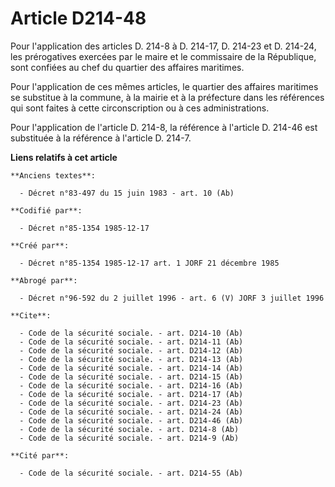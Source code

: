 # Article D214-48

Pour l'application des articles D. 214-8 à D. 214-17, D. 214-23 et D. 214-24, les prérogatives exercées par le maire et le
commissaire de la République, sont confiées au chef du quartier des affaires maritimes. 

Pour l'application de ces mêmes articles, le quartier des affaires maritimes se substitue à la commune, à la mairie et à la
préfecture dans les références qui sont faites à cette circonscription ou à ces administrations. 

Pour l'application de l'article D. 214-8, la référence à l'article D. 214-46 est substituée à la référence à l'article D.
214-7.

**Liens relatifs à cet article**

	**Anciens textes**:

	  - Décret n°83-497 du 15 juin 1983 - art. 10 (Ab)

	**Codifié par**:

	  - Décret n°85-1354 1985-12-17

	**Créé par**:

	  - Décret n°85-1354 1985-12-17 art. 1 JORF 21 décembre 1985

	**Abrogé par**:

	  - Décret n°96-592 du 2 juillet 1996 - art. 6 (V) JORF 3 juillet 1996

	**Cite**:

	  - Code de la sécurité sociale. - art. D214-10 (Ab)
	  - Code de la sécurité sociale. - art. D214-11 (Ab)
	  - Code de la sécurité sociale. - art. D214-12 (Ab)
	  - Code de la sécurité sociale. - art. D214-13 (Ab)
	  - Code de la sécurité sociale. - art. D214-14 (Ab)
	  - Code de la sécurité sociale. - art. D214-15 (Ab)
	  - Code de la sécurité sociale. - art. D214-16 (Ab)
	  - Code de la sécurité sociale. - art. D214-17 (Ab)
	  - Code de la sécurité sociale. - art. D214-23 (Ab)
	  - Code de la sécurité sociale. - art. D214-24 (Ab)
	  - Code de la sécurité sociale. - art. D214-46 (Ab)
	  - Code de la sécurité sociale. - art. D214-8 (Ab)
	  - Code de la sécurité sociale. - art. D214-9 (Ab)

	**Cité par**:

	  - Code de la sécurité sociale. - art. D214-55 (Ab)
